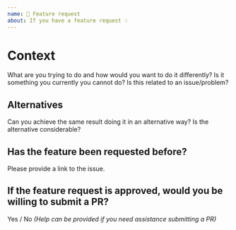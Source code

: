 ```yaml
---
name: 🚀 Feature request
about: If you have a feature request 💡
---
```


# Context

What are you trying to do and how would you want to do it differently? Is it something you currently you cannot do? Is this related to an issue/problem?

## Alternatives

Can you achieve the same result doing it in an alternative way? Is the alternative considerable?

## Has the feature been requested before?

Please provide a link to the issue.

## If the feature request is approved, would you be willing to submit a PR?

Yes / No _(Help can be provided if you need assistance submitting a PR)_
